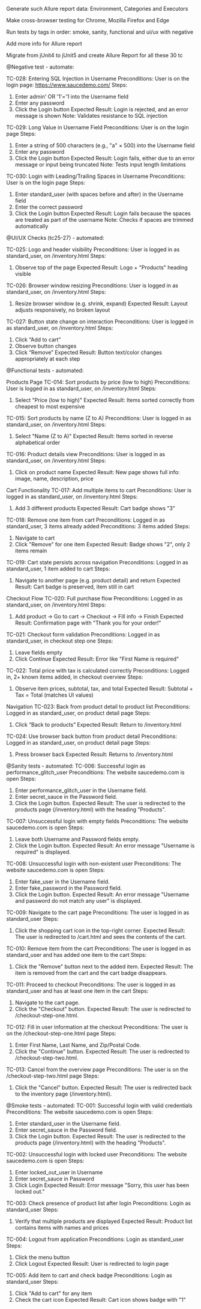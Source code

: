 Generate such Allure report data: Environment, Categories and Executors  

Make cross-browser testing for Chrome, Mozilla Firefox and Edge

Run tests by tags in order: smoke, sanity, functional and ui/ux with negative

Add more info for Allure report

Migrate from jUnit4 to jUnit5 and create Allure Report
for all these 30 tc

@Negative test - automate:

TC-028: Entering SQL Injection in Username
Preconditions: User is on the login page: https://www.saucedemo.com/
Steps:
1. Enter admin' OR '1'='1 into the Username field
2. Enter any password
3. Click the Login button
Expected Result: Login is rejected, and an error message is shown
Note: Validates resistance to SQL injection

TC-029: Long Value in Username Field
Preconditions: User is on the login page
Steps:
1. Enter a string of 500 characters (e.g., "a" × 500) into the Username field
2. Enter any password
3. Click the Login button
Expected Result: Login fails, either due to an error message or input being truncated
Note: Tests input length limitations

TC-030: Login with Leading/Trailing Spaces in Username
Preconditions: User is on the login page
Steps:
1. Enter standard_user (with spaces before and after) in the Username field
2. Enter the correct password
3. Click the Login button
Expected Result: Login fails because the spaces are treated as part of the username
Note: Checks if spaces are trimmed automatically


@UI/UX Checks (tc25-27) - automated:

TC-025: Logo and header visibility
Preconditions: User is logged in as standard_user, on /inventory.html
Steps:
1. Observe top of the page
Expected Result: Logo + "Products" heading visible

TC-026: Browser window resizing
Preconditions: User is logged in as standard_user, on /inventory.html
Steps:
1. Resize browser window (e.g. shrink, expand)
Expected Result: Layout adjusts responsively, no broken layout

TC-027: Button state change on interaction
Preconditions: User is logged in as standard_user, on /inventory.html
Steps:
1. Click “Add to cart”
2. Observe button changes
3. Click “Remove”
Expected Result: Button text/color changes appropriately at each step



@Functional tests - automated:

Products Page
TC-014: Sort products by price (low to high)
Preconditions: User is logged in as standard_user, on /inventory.html
Steps:
1. Select "Price (low to high)"
Expected Result: Items sorted correctly from cheapest to most expensive

TC-015: Sort products by name (Z to A)
Preconditions: User is logged in as standard_user, on /inventory.html
Steps:
1. Select "Name (Z to A)"
Expected Result: Items sorted in reverse alphabetical order

TC-016: Product details view
Preconditions: User is logged in as standard_user, on /inventory.html
Steps:
1. Click on product name
Expected Result: New page shows full info: image, name, description, price


Cart Functionality
TC-017: Add multiple items to cart
Preconditions: User is logged in as standard_user, on /inventory.html
Steps:
1. Add 3 different products
Expected Result: Cart badge shows "3"

TC-018: Remove one item from cart
Preconditions: Logged in as standard_user, 3 items already added
Preconditions: 3 items added
Steps:
1. Navigate to cart
2. Click "Remove" for one item
Expected Result: Badge shows "2", only 2 items remain

TC-019: Cart state persists across navigation
Preconditions: Logged in as standard_user, 1 item added to cart
Steps:
1. Navigate to another page (e.g. product detail) and return
Expected Result: Cart badge is preserved, item still in cart


Checkout Flow
TC-020: Full purchase flow
Preconditions: Logged in as standard_user, on /inventory.html
Steps:
1. Add product → Go to cart → Checkout → Fill info → Finish
Expected Result: Confirmation page with "Thank you for your order!"

TC-021: Checkout form validation
Preconditions: Logged in as standard_user, in checkout step one
Steps:
1. Leave fields empty
2. Click Continue
Expected Result: Error like "First Name is required"

TC-022: Total price with tax is calculated correctly
Preconditions: Logged in, 2+ known items added, in checkout overview
Steps:
1. Observe item prices, subtotal, tax, and total
Expected Result: Subtotal + Tax = Total (matches UI values)


Navigation
TC-023: Back from product detail to product list
Preconditions: Logged in as standard_user, on product detail page
Steps:
1. Click “Back to products”
Expected Result: Return to /inventory.html

TC-024: Use browser back button from product detail
Preconditions: Logged in as standard_user, on product detail page
Steps:
1. Press browser back
Expected Result: Returns to /inventory.html





@Sanity tests - automated:
TC-006: Successful login as performance_glitch_user
Preconditions: The website saucedemo.com is open
Steps:
1. Enter performance_glitch_user in the Username field.
2. Enter secret_sauce in the Password field.
3. Click the Login button.
Expected Result:
The user is redirected to the products page (/inventory.html) with the heading "Products".

TC-007: Unsuccessful login with empty fields
Preconditions: The website saucedemo.com is open
Steps:
1. Leave both Username and Password fields empty.
2. Click the Login button.
Expected Result:
An error message "Username is required" is displayed.

TC-008: Unsuccessful login with non-existent user
Preconditions: The website saucedemo.com is open
Steps:
1. Enter fake_user in the Username field.
2. Enter fake_password in the Password field.
3. Click the Login button.
Expected Result:
An error message "Username and password do not match any user" is displayed.

TC-009: Navigate to the cart page
Preconditions: The user is logged in as standard_user
Steps:
1. Click the shopping cart icon in the top-right corner.
Expected Result:
The user is redirected to /cart.html and sees the contents of the cart.

TC-010: Remove item from the cart
Preconditions: The user is logged in as standard_user and has added one item to the cart
Steps:
1. Click the "Remove" button next to the added item.
   Expected Result:
   The item is removed from the cart and the cart badge disappears.

TC-011: Proceed to checkout
Preconditions: The user is logged in as standard_user and has at least one item in the cart
Steps:
1. Navigate to the cart page.
2. Click the "Checkout" button.
Expected Result:
The user is redirected to /checkout-step-one.html.

TC-012: Fill in user information at the checkout
Preconditions: The user is on the /checkout-step-one.html page
Steps:
1. Enter First Name, Last Name, and Zip/Postal Code.
2. Click the "Continue" button.
Expected Result:
The user is redirected to /checkout-step-two.html.

TC-013: Cancel from the overview page
Preconditions: The user is on the /checkout-step-two.html page
Steps:
1. Click the "Cancel" button.
Expected Result:
The user is redirected back to the inventory page (/inventory.html).



@Smoke tests - automated:
TC-001: Successful login with valid credentials
Preconditions: The website saucedemo.com is open
Steps:
1. Enter standard_user in the Username field.
2. Enter secret_sauce in the Password field.
3. Click the Login button.
Expected Result:
The user is redirected to the products page (/inventory.html) with the heading "Products".

TC-002: Unsuccessful login with locked user
Preconditions: The website saucedemo.com is open
Steps:
1. Enter locked_out_user in Username
2. Enter secret_sauce in Password
3. Click Login
Expected Result: 
Error message "Sorry, this user has been locked out."

TC-003: Check presence of product list after login
Preconditions: Login as standard_user
Steps:
1. Verify that multiple products are displayed
Expected Result: 
Product list contains items with names and prices

TC-004: Logout from application
Preconditions: Login as standard_user
Steps:
1. Click the menu button
2. Click Logout
Expected Result: 
User is redirected to login page

TC-005: Add item to cart and check badge
Preconditions: Login as standard_user
Steps:
1. Click "Add to cart" for any item
2. Check the cart icon
Expected Result: 
Cart icon shows badge with "1"